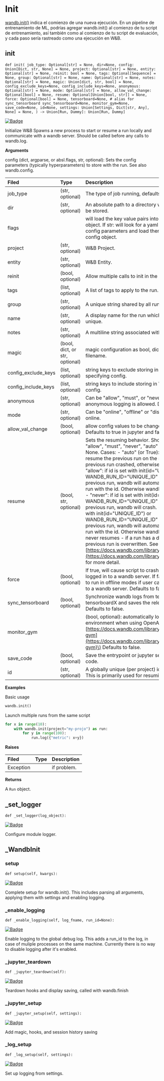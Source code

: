 # Init

[wandb.init\(\)](https://docs.wandb.ai/ref/init) indica el comienzo de una nueva ejecución. En un pipeline de entrenamiento de ML, podrías agregar wandb.init\(\) al comienzo de tu script de entrenamiento, así también como al comienzo de tu script de evaluación, y cada paso sería rastreado como una ejecución en W&B.

## init

`def init( job_type: Optional[str] = None, dir=None, config: Union[Dict, str, None] = None, project: Optional[str] = None, entity: Optional[str] = None, reinit: bool = None, tags: Optional[Sequence] = None, group: Optional[str] = None, name: Optional[str] = None, notes: Optional[str] = None, magic: Union[dict, str, bool] = None, config_exclude_keys=None, config_include_keys=None, anonymous: Optional[str] = None, mode: Optional[str] = None, allow_val_change: Optional[bool] = None, resume: Optional[Union[bool, str]] = None, force: Optional[bool] = None, tensorboard=None, # alias for sync_tensorboard sync_tensorboard=None, monitor_gym=None, save_code=None, id=None, settings: Union[Settings, Dict[str, Any], None] = None, ) -> Union[Run, Dummy]: Union[Run, Dummy]`

[![Badge](https://img.shields.io/badge/SOURCE-black?style=plastic&logo=github)](https://github.com/wandb/client/tree/master/wandb/sdk/wandb_init.py#L456-#L613)

Initialize W&B Spawns a new process to start or resume a run locally and communicate with a wandb server. Should be called before any calls to wandb.log.

**Arguments**

config \(dict, argparse, or absl.flags, str, optional\): Sets the config parameters \(typically hyperparameters\) to store with the run. See also wandb.config.

| **Filed** | **Type** | **Description** |
| :--- | :--- | :--- |
| job\_type | \(str, optional\) | The type of job running, defaults to 'train' |
| dir | \(str, optional\) | An absolute path to a directory where metadata will be stored. |
| flags |  | will load the key value pairs into the runs config object. If str: will look for a yaml file that includes config parameters and load them into the run's config object. |
| project | \(str, optional\) | W&B Project. |
| entity | \(str, optional\) | W&B Entity. |
| reinit | \(bool, optional\) | Allow multiple calls to init in the same process. |
| tags | \(list, optional\) | A list of tags to apply to the run. |
| group | \(str, optional\) | A unique string shared by all runs in a given group. |
| name | \(str, optional\) | A display name for the run which does not have to be unique. |
| notes | \(str, optional\) | A multiline string associated with the run. |
| magic | \(bool, dict, or str, optional\) | magic configuration as bool, dict, json string, yaml filename. |
| config\_exclude\_keys | \(list, optional\) | string keys to exclude storing in W&B when specifying config. |
| config\_include\_keys | \(list, optional\) | string keys to include storing in W&B when specifying config. |
| anonymous | \(str, optional\) | Can be "allow", "must", or "never". Controls whether anonymous logging is allowed. Defaults to never. |
| mode | \(str, optional\) | Can be "online", "offline" or "disabled". Defaults to online. |
| allow\_val\_change | \(bool, optional\) | allow config values to be changed after setting. Defaults to true in jupyter and false otherwise. |
| resume | \(bool, str, optional\) | Sets the resuming behavior. Should be one of: "allow", "must", "never", "auto" or None. Defaults to None. Cases: - "auto" \(or True\): automatically resume the previous run on the same machine. if the previous run crashed, otherwise starts a new run. - "allow": if id is set with init\(id="UNIQUE\_ID"\) or WANDB\_RUN\_ID="UNIQUE\_ID" and it is identical to a previous run, wandb will automatically resume the run with the id. Otherwise wandb will start a new run. - "never": if id is set with init\(id="UNIQUE\_ID"\) or WANDB\_RUN\_ID="UNIQUE\_ID" and it is identical to a previous run, wandb will crash. - "must": if id is set with init\(id="UNIQUE\_ID"\) or WANDB\_RUN\_ID="UNIQUE\_ID" and it is identical to a previous run, wandb will automatically resume the run with the id. Otherwise wandb will crash. - None: never resumes - if a run has a duplicate run\_id the previous run is overwritten. See [https://docs.wandb.com/library/advanced/resuming](https://docs.wandb.com/library/advanced/resuming) for more detail. |
| force | \(bool, optional\) | If true, will cause script to crash if user can't or isn't logged in to a wandb server. If false, will cause script to run in offline modes if user can't or isn't logged in to a wandb server. Defaults to false. |
| sync\_tensorboard | \(bool, optional\) | Synchronize wandb logs from tensorboard or tensorboardX and saves the relevant events file. Defaults to false. |
| monitor\_gym |  | \(bool, optional\): automatically logs videos of environment when using OpenAI Gym \(see [https://docs.wandb.com/library/integrations/openai-gym](https://docs.wandb.com/library/integrations/openai-gym)\) Defaults to false. |
| save\_code | \(bool, optional\) | Save the entrypoint or jupyter session history source code. |
| id | \(str, optional\) | A globally unique \(per project\) identifier for the run. This is primarily used for resuming. |

**Examples**

Basic usage

```python
wandb.init()
```

Launch multiple runs from the same script

```python
for x in range(10):
    with wandb.init(project="my-projo") as run:
        for y in range(100):
            run.log({"metric": x+y})
```

**Raises**

| **Filed** | **Type** | **Description** |
| :--- | :--- | :--- |
| Exception |  | if problem. |

**Returns**

A `Run` object.

## \_set\_logger

`def _set_logger(log_object):`

[![Badge](https://img.shields.io/badge/SOURCE-black?style=plastic&logo=github)](https://github.com/wandb/client/tree/master/wandb/sdk/wandb_init.py#L40-#L43)

Configure module logger.

## \_WandbInit

### setup

`def setup(self, kwargs):`

[![Badge](https://img.shields.io/badge/SOURCE-black?style=plastic&logo=github)](https://github.com/wandb/client/tree/master/wandb/sdk/wandb_init.py#L62-#L158)

Complete setup for wandb.init\(\). This includes parsing all arguments, applying them with settings and enabling logging.

### \_enable\_logging

`def _enable_logging(self, log_fname, run_id=None):`

[![Badge](https://img.shields.io/badge/SOURCE-black?style=plastic&logo=github)](https://github.com/wandb/client/tree/master/wandb/sdk/wandb_init.py#L167-#L200)

Enable logging to the global debug log. This adds a run\_id to the log, in case of muliple processes on the same machine. Currently there is no way to disable logging after it's enabled.

### \_jupyter\_teardown

`def _jupyter_teardown(self):`

[![Badge](https://img.shields.io/badge/SOURCE-black?style=plastic&logo=github)](https://github.com/wandb/client/tree/master/wandb/sdk/wandb_init.py#L232-#L245)

Teardown hooks and display saving, called with wandb.finish

### \_jupyter\_setup

`def _jupyter_setup(self, settings):`

[![Badge](https://img.shields.io/badge/SOURCE-black?style=plastic&logo=github)](https://github.com/wandb/client/tree/master/wandb/sdk/wandb_init.py#L247-#L269)

Add magic, hooks, and session history saving

### \_log\_setup

`def _log_setup(self, settings):`

[![Badge](https://img.shields.io/badge/SOURCE-black?style=plastic&logo=github)](https://github.com/wandb/client/tree/master/wandb/sdk/wandb_init.py#L271-#L304)

Set up logging from settings.

